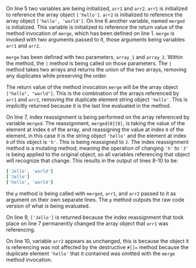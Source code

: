 On line 5 two variables are being initialized, ``arr1`` and ``arr2``. ``arr1`` is initialized to reference the array object ``['hello']``. ``arr2`` is initialized to reference the array object ``['hello', 'world']``. On line 6 another variable, named ``merged`` is initialized. This variable is initialized to reference the return value of the method invocation of ``merge``, which has been defined on line 1. ``merge`` is invoked with two arguments passed to it, those arguments being variables ``arr1`` and ``arr2``. 

``merge`` has been defined with two parameters, ``array_1`` and ``array_2``. Within the method, the ``|`` method is being called on those parameters. The ``|`` method takes two arrays and returns the union of the two arrays, removing any duplicates while preserving the order. 

The return value of the method invocation ``merge`` will be the array object ``["hello", "world"]``. This is the combination of the arrays referenced by ``arr1`` and ``arr2``, removing the duplicate element string object ``'hello'``. This is implicitly returned because it is the last line evaluated in the method.

On line 7, index reassignment is being performed on the array referenced by variable ``merged``. The reassignment, ``merged[0][0]``, is taking the value of the element at index ``0`` of the array, and reassigning the value at index ``0`` of the element, in this case it is the string object `'hello'` and the element at index ``0`` of this object is ``'h'``. This is being reassigned to ``J``. The index reassignment method is a mutating method, meaning the operation of changing ``'h'`` to ``'J'`` is being applied to the original object, so all variables referencing that object will recognize that change. This results in the output of lines 8-10 to be:

``` ruby
['Jello', 'world']
['Jello']
['hello', 'world']
```

the ``p`` method is being called with ``merged``, ``arr1``, and ``arr2`` passed to it as argument on their own separate lines. The ``p`` method outputs the raw code version of what is being evaluated.

On line 9, ``['Jello']`` is returned because the index reassignment that took place on line 7 permanently changed the array object that ``arr1`` was referencing. 

On line 10, variable ``arr2`` appears as unchanged, this is because the object it is referencing was not affected by the destructive ``#[]=`` method because the duplicate element ``'hello'`` that it contained was omitted with the ``merge`` method invocation.